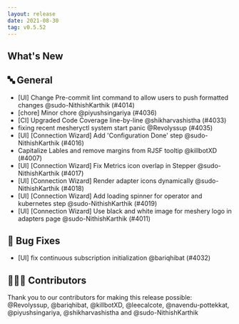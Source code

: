 ```yaml
---
layout: release
date: 2021-08-30
tag: v0.5.52
---
```


## What's New
## 🔤 General
- [UI] Change Pre-commit lint command to allow users to push formatted changes @sudo-NithishKarthik (#4014)
- [chore] Minor chore @piyushsingariya (#4036)
- [CI] Upgraded Code Coverage line-by-line @shikharvashistha (#4033)
- fixing recent mesheryctl system start panic  @Revolyssup (#4035)
- [UI] [Connection Wizard] Add 'Configuration Done' step  @sudo-NithishKarthik (#4016)
- Capitalize Lables and remove margins from RJSF tooltip @killbotXD (#4007)
- [UI] [Connection Wizard] Fix Metrics icon overlap in Stepper @sudo-NithishKarthik (#4017)
- [UI] [Connection Wizard] Render adapter icons dynamically @sudo-NithishKarthik (#4018)
- [UI] [Connection Wizard] Add loading spinner for operator and kubernetes step @sudo-NithishKarthik (#4019)
- [UI] [Connection Wizard] Use black and white image for meshery logo in adapters page @sudo-NithishKarthik (#4011)

## 🐛 Bug Fixes

- [UI] fix continuous subscription initialization @bariqhibat (#4032)

## 👨🏽‍💻 Contributors

Thank you to our contributors for making this release possible:
@Revolyssup, @bariqhibat, @killbotXD, @leecalcote, @navendu-pottekkat, @piyushsingariya, @shikharvashistha and @sudo-NithishKarthik
